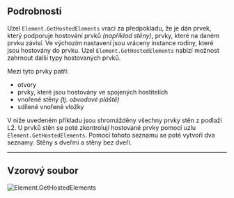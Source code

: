 ## Podrobnosti
Uzel `Element.GetHostedElements` vrací za předpokladu, že je dán prvek, který podporuje hostování prvků _(například stěny)_, prvky, které na daném prvku závisí. Ve výchozím nastavení jsou vráceny instance rodiny, které jsou hostovány do prvku. Uzel `Element.GetHostedElements` nabízí možnost zahrnout další typy hostovaných prvků.

Mezi tyto prvky patří:
- otvory
- prvky, které jsou hostovány ve spojených hostitelích
- vnořené stěny _(tj. obvodové pláště)_
- sdílené vnořené vložky

V níže uvedeném příkladu jsou shromážděny všechny prvky stěn z podlaží L2. U prvků stěn se poté zkontrolují hostované prvky pomocí uzlu `Element.GetHostedElements`. Pomocí tohoto seznamu se poté vytvoří dva seznamy. Stěny s dveřmi a stěny bez dveří.
___
## Vzorový soubor

![Element.GetHostedElements](./Revit.Elements.Element.GetHostedElements_img.jpg)
